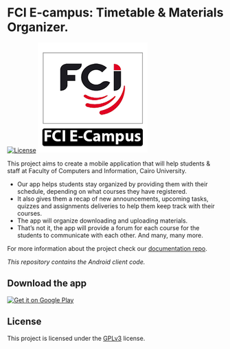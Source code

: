 # FCI E-campus: Timetable & Materials Organizer.
[![License](https://img.shields.io/badge/license-GPLv3-brightgreen.svg)](https://github.com/FCI-E-campus/fci-e-campus-android/blob/master/LICENSE)
![Logo](https://github.com/FCI-E-campus/fci-e-campus-docs/raw/master/Logo%20%26%20Icon/FCI%20E-campus%20logo%20256x256.png)

This project aims to create a mobile application that will help students & staff at Faculty of Computers and Information, Cairo University.

* Our app helps students stay organized by providing them with their schedule, depending on what courses they have registered.
* It also gives them a recap of new announcements, upcoming tasks, quizzes and assignments deliveries to help them keep track with their courses.
* The app will organize downloading and uploading materials.
* That’s not it, the app will provide a forum for each course for the students to communicate with each other. And many, many more.

For more information about the project check our [documentation repo](https://github.com/FCI-E-campus/fci-e-campus-docs).  

*This repository contains the Android client code.*  

## Download the app
<a href="https://play.google.com/store/apps/details?id=eg.edu.cu.fci.ecampus.fci_e_campus"><img alt="Get it on Google Play" src="https://play.google.com/intl/en_us/badges/images/generic/en_badge_web_generic.png" height="80"/></a>

## License
This project is licensed under the [GPLv3](https://github.com/FCI-E-campus/fci-e-campus-android/blob/master/LICENSE) license.
